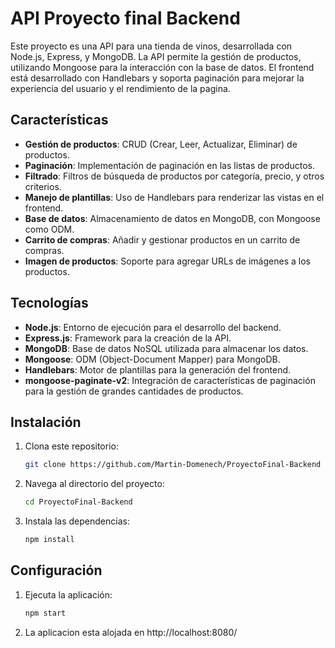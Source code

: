 # API Proyecto final Backend

Este proyecto es una API para una tienda de vinos, desarrollada con Node.js, Express, y MongoDB. La API permite la gestión de productos, utilizando Mongoose para la interacción con la base de datos. El frontend está desarrollado con Handlebars y soporta paginación para mejorar la experiencia del usuario y el rendimiento de la pagina.

## Características

- **Gestión de productos**: CRUD (Crear, Leer, Actualizar, Eliminar) de productos.
- **Paginación**: Implementación de paginación en las listas de productos.
- **Filtrado**: Filtros de búsqueda de productos por categoría, precio, y otros criterios.
- **Manejo de plantillas**: Uso de Handlebars para renderizar las vistas en el frontend.
- **Base de datos**: Almacenamiento de datos en MongoDB, con Mongoose como ODM.
- **Carrito de compras**: Añadir y gestionar productos en un carrito de compras.
- **Imagen de productos**: Soporte para agregar URLs de imágenes a los productos.

## Tecnologías

- **Node.js**: Entorno de ejecución para el desarrollo del backend.
- **Express.js**: Framework para la creación de la API.
- **MongoDB**: Base de datos NoSQL utilizada para almacenar los datos.
- **Mongoose**: ODM (Object-Document Mapper) para MongoDB.
- **Handlebars**: Motor de plantillas para la generación del frontend.
- **mongoose-paginate-v2**: Integración de características de paginación para la gestión de grandes cantidades de productos.

## Instalación

1. Clona este repositorio:
    ```bash
    git clone https://github.com/Martin-Domenech/ProyectoFinal-Backend
    ```
2. Navega al directorio del proyecto:
    ```bash
    cd ProyectoFinal-Backend
    ```
3. Instala las dependencias:
    ```bash
    npm install
    ```

## Configuración

1. Ejecuta la aplicación:
    ```bash
    npm start
    ```
2. La aplicacion esta alojada en http://localhost:8080/


